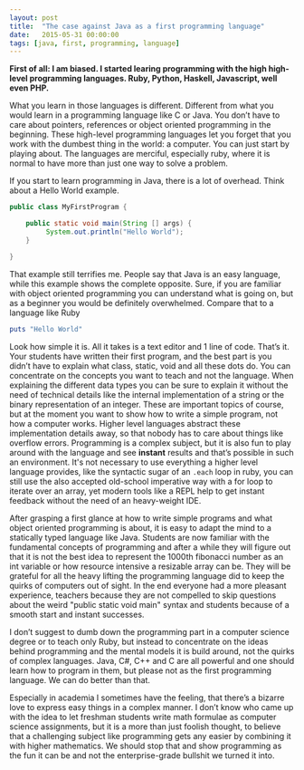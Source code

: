 ```yaml
---
layout: post
title:  "The case against Java as a first programming language"
date:   2015-05-31 00:00:00
tags: [java, first, programming, language]
---
```

**First of all: I am biased. I started learing programming with the
high high-level programming languages. Ruby, Python, Haskell,  Javascript,
well even PHP.**

What you learn in those languages is different. Different from what you would
learn in a programming language like C or Java. You don’t have to care about
pointers, references or object oriented programming in the beginning. These
high-level programming languages let you forget that you work with
the dumbest thing in the world: a computer. You can just start by playing
about. The languages are merciful, especially ruby, where it is normal
to have more than just one way to solve a problem.

If you start to learn programming in Java, there is a lot of overhead. Think about
a Hello World example.

```java
public class MyFirstProgram {

    public static void main(String [] args) {
         System.out.println("Hello World");
    }

}
```

That example still terrifies me. People say that Java is an easy language,
while this example shows the complete opposite. Sure, if you are familiar with
object oriented programming you can understand what is going on, but as a
beginner you would be definitely overwhelmed. Compare that to a language like
Ruby

```ruby
puts "Hello World"
```

Look how simple it is. All it takes is a text editor and 1 line of code.
That’s it. Your students have written their first program, and the best part
is you didn’t have to explain what class, static, void and all these dots do.
You can concentrate on the concepts you want to teach and not the language.
When explaining the different data types you can be sure to explain it without
the need of technical details like the internal implementation of a string or
the binary representation of an integer. These are important topics of course,
but at the moment you want to show how to write a simple program, not how a
computer works. Higher level languages abstract these implementation details
away, so that nobody has to care about things like overflow errors.
Programming is a complex subject, but it is also fun to play around with the
language and see **instant** results and that’s possible in such an
environment. It's not necessary to use everything a higher level language
provides, like the syntactic sugar of an `.each` loop in ruby, you can still
use the also accepted old-school imperative way with a for loop to
iterate over an array,  yet modern tools like a REPL help to get instant
feedback without the need of an heavy-weight IDE.

After grasping a first glance at how to write simple programs and what object
oriented programming is about, it is easy to adapt the mind to a statically
typed language like Java. Students are now familiar with the fundamental
concepts of programming and after a while they will figure out that it is not
the best idea to represent the 1000th fibonacci number as an int variable or
how resource intensive a resizable array can be. They will be grateful for all
the heavy lifting the programming language did to keep the quirks of computers
out of sight. In the end everyone had a more pleasant experience, teachers
because they are not compelled to skip questions about the weird "public static
void main" syntax and students because of a smooth start and instant successes.

I don’t suggest to dumb down the programming part in a computer science degree
or to teach only Ruby, but instead to concentrate on the ideas behind
programming and the mental models it is build around, not the quirks of
complex languages. Java, C#, C++ and C are all powerful and one should learn
how to program in them, but please not as the first programming language. We
can do better than that.

Especially in academia I sometimes have the feeling, that there’s a bizarre
love to express easy things in a complex manner. I don’t know who came up with
the idea to let freshman students write math formulae as computer science
assignments, but it is a more than just foolish thought, to believe
that a challenging subject like programming gets any easier by combining it
with higher mathematics. We should stop that and show programming as the fun
it can be and not the enterprise-grade bullshit we turned it into.
